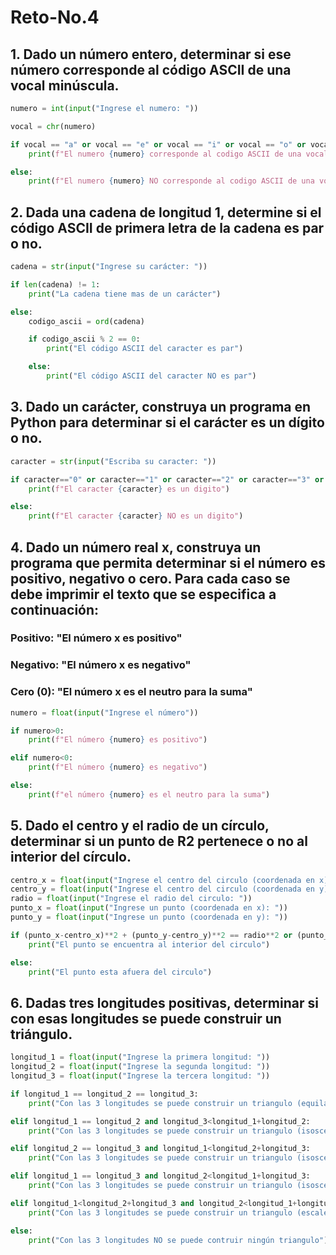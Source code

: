 # Reto-No.4

## 1. Dado un número entero, determinar si ese número corresponde al código ASCII de una vocal minúscula.

```python
numero = int(input("Ingrese el numero: "))

vocal = chr(numero)

if vocal == "a" or vocal == "e" or vocal == "i" or vocal == "o" or vocal == "u":
    print(f"El numero {numero} corresponde al codigo ASCII de una vocal minúscula")

else:
    print(f"El numero {numero} NO corresponde al codigo ASCII de una vocal minúscula")
```

## 2. Dada una cadena de longitud 1, determine si el código ASCII de primera letra de la cadena es par o no.

```python
cadena = str(input("Ingrese su carácter: "))

if len(cadena) != 1:
    print("La cadena tiene mas de un carácter")

else:
    codigo_ascii = ord(cadena)

    if codigo_ascii % 2 == 0:
        print("El código ASCII del caracter es par")

    else:
        print("El código ASCII del caracter NO es par")
```

## 3. Dado un carácter, construya un programa en Python para determinar si el carácter es un dígito o no.

```python
caracter = str(input("Escriba su caracter: "))

if caracter=="0" or caracter=="1" or caracter=="2" or caracter=="3" or caracter=="4" or caracter=="5" or caracter=="6" or caracter=="7" or caracter=="8" or caracter=="9":
    print(f"El caracter {caracter} es un digito")

else:
    print(f"El caracter {caracter} NO es un digito")
```

## 4. Dado un número real x, construya un programa que permita determinar si el número es positivo, negativo o cero. Para cada caso se debe imprimir el texto que se especifica a continuación:

### Positivo: "El número x es positivo"

### Negativo: "El número x es negativo"

### Cero (0): "El número x es el neutro para la suma"

```python
numero = float(input("Ingrese el número"))

if numero>0:
    print(f"El número {numero} es positivo")

elif numero<0:
    print(f"El número {numero} es negativo")

else:
    print(f"el número {numero} es el neutro para la suma")
```

## 5. Dado el centro y el radio de un círculo, determinar si un punto de R2 pertenece o no al interior del círculo.

```python
centro_x = float(input("Ingrese el centro del circulo (coordenada en x): "))
centro_y = float(input("Ingrese el centro del circulo (coordenada en y): "))
radio = float(input("Ingrese el radio del circulo: "))
punto_x = float(input("Ingrese un punto (coordenada en x): "))
punto_y = float(input("Ingrese un punto (coordenada en y): "))

if (punto_x-centro_x)**2 + (punto_y-centro_y)**2 == radio**2 or (punto_x-centro_x)**2 + (punto_y-centro_y)**2 < radio**2:
    print("El punto se encuentra al interior del circulo")

else:
    print("El punto esta afuera del circulo")
```

## 6. Dadas tres longitudes positivas, determinar si con esas longitudes se puede construir un triángulo.

```python
longitud_1 = float(input("Ingrese la primera longitud: "))
longitud_2 = float(input("Ingrese la segunda longitud: "))
longitud_3 = float(input("Ingrese la tercera longitud: "))

if longitud_1 == longitud_2 == longitud_3:
    print("Con las 3 longitudes se puede construir un triangulo (equilatero)")

elif longitud_1 == longitud_2 and longitud_3<longitud_1+longitud_2:
    print("Con las 3 longitudes se puede construir un triangulo (isosceles)")

elif longitud_2 == longitud_3 and longitud_1<longitud_2+longitud_3:
    print("Con las 3 longitudes se puede construir un triangulo (isosceles)")

elif longitud_1 == longitud_3 and longitud_2<longitud_1+longitud_3:
    print("Con las 3 longitudes se puede construir un triangulo (isosceles)")

elif longitud_1<longitud_2+longitud_3 and longitud_2<longitud_1+longitud_3 and longitud_3<longitud_1+longitud_2:
    print("Con las 3 longitudes se puede construir un triangulo (escaleno)")

else:
    print("Con las 3 longitudes NO se puede contruir ningún triangulo")
```
